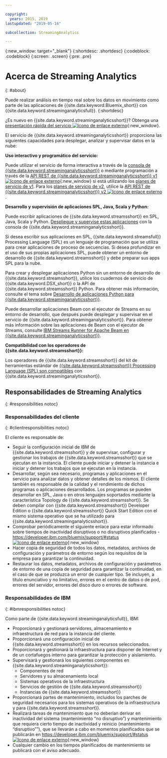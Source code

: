 ```yaml
---

copyright:
  years: 2015, 2019
lastupdated: "2019-05-16"

subcollection: StreamingAnalytics

---
```


<!-- Attribute definitions -->
{:new_window: target="_blank"}
{:shortdesc: .shortdesc}
{:codeblock: .codeblock}
{:screen: .screen}
{:pre: .pre}

# Acerca de Streaming Analytics
{: #about}

Puede realizar análisis en tiempo real sobre los datos en movimiento como parte de las aplicaciones de {{site.data.keyword.Bluemix_short}} con {{site.data.keyword.streaminganalyticsfull}}.
{:shortdesc}

¿Es nuevo en {{site.data.keyword.streaminganalyticsshort}}? Obtenga una [presentación rápida del servicio ![Icono de enlace externo](../../icons/launch-glyph.svg "Icono de enlace externo")](https://developer.ibm.com/streamsdev/docs/streaming-analytics-now-available-bluemix-2/){:new_window}.

El servicio de {{site.data.keyword.streaminganalyticsshort}} proporciona las siguientes capacidades para desplegar, analizar y supervisar datos en la nube:

**Uso interactivo y programático del servicio:**

Puede utilizar el servicio de forma interactiva a través de la [consola de {{site.data.keyword.streaminganalyticsshort}}](/docs/services/StreamingAnalytics?topic=StreamingAnalytics-console#console) o mediante programación a través de la [API REST de {{site.data.keyword.streaminganalyticsshort}} v1 ![Icono de enlace externo](../../icons/launch-glyph.svg "Icono de enlace externo")](https://{DomainName}/apidocs/streaming-analytics-v1){:new_window} si está utilizando los [planes de servicio de v1](/docs/services/StreamingAnalytics?topic=StreamingAnalytics-service_plans#service_plans). Para los [planes de servicio de v2](/docs/services/StreamingAnalytics?topic=StreamingAnalytics-service_plans#service_plans), utilice la [API REST de {{site.data.keyword.streaminganalyticsshort}} v2 ![Icono de enlace externo](../../icons/launch-glyph.svg "Icono de enlace externo")](https://{DomainName}/apidocs/streaming-analytics-v2).

**Desarrollo y supervisión de aplicaciones SPL, Java, Scala y Python:**

Puede escribir aplicaciones de {{site.data.keyword.streamsshort}} en SPL, Java, Scala y Python. [Despliegue y supervise estas aplicaciones](/docs/services/StreamingAnalytics?topic=StreamingAnalytics-t_deploytocloud) con la consola de {{site.data.keyword.streaminganalyticsshort}}.

Si desea escribir sus aplicaciones en SPL, {{site.data.keyword.streamsfull}} Processing Language (SPL) es un lenguaje de programación que se utiliza para crear aplicaciones de proceso de secuencias. Si desea profundizar en el uso de sus propias aplicaciones SPL, puede obtener un entorno de desarrollo de {{site.data.keyword.streamsshort}} y debe preparar sus apps SPL para la nube.

Para crear y desplegar aplicaciones Python sin un entorno de desarrollo de {{site.data.keyword.streamsshort}}, utilice los cuadernos de servicio de {{site.data.keyword.DSX_short}} o la API de {{site.data.keyword.streamsshort}} Python. Para obtener más información, consulte el tema sobre [Desarrollo de aplicaciones Python para {{site.data.keyword.streaminganalyticsshort}}](/docs/services/StreamingAnalytics?topic=StreamingAnalytics-t_develop_apps_python).

Puede desarrollar aplicaciones Beam con el ejecutor de Streams en su entorno de desarrollo, que después puede desplegar y supervisar en el servicio de {{site.data.keyword.streaminganalyticsshort}}. Para obtener más información sobre las aplicaciones de Beam con el ejecutor de Streams, consulte [IBM Streams Runner for Apache Beam en {{site.data.keyword.streaminganalyticsshort}}](/docs/services/StreamingAnalytics?topic=StreamingAnalytics-gs_beamrunner).


**Compatibilidad con los operadores de {{site.data.keyword.streamsshort}}:**

Los operadores de {{site.data.keyword.streamsshort}} del kit de herramientas estándar de [{{site.data.keyword.streamsshort}} Processing Language (SPL) son compatibles](/docs/services/StreamingAnalytics?topic=StreamingAnalytics-compatible_toolkits) con {{site.data.keyword.streaminganalyticsshort}}.

## Responsabilidades de Streaming Analytics
{: #responsibilities notoc}

### Responsabilidades del cliente
{: #clientresponsibilities notoc}

El cliente es responsable de:

* Seguir la configuración inicial de IBM de {{site.data.keyword.streamsshort}} y de supervisar, configurar y gestionar los trabajos de {{site.data.keyword.streamsshort}} que se ejecutan en la instancia. El cliente puede iniciar y detener la instancia e iniciar y detener los trabajos que se ejecutan en la instancia.
* Desarrollar, según sea necesario, programas y aplicaciones en el servicio para analizar datos y obtener detalles de los mismos. El cliente también es responsable de la calidad y el rendimiento de dichos programas o aplicaciones desarrollados. Los programas se pueden desarrollar en SPL, Java o en otros lenguajes soportados mediante la característica Topology de {{site.data.keyword.streamsshort}}. Se deben compilar con {{site.data.keyword.streamsshort}} Developer Edition o {{site.data.keyword.streamsshort}} Quick Start Edition con el mismo sistema operativo que se ha utilizado para {{site.data.keyword.streaminganalyticsshort}}.
* Comprobar periódicamente el siguiente enlace para estar informado sobre tiempos de inactividad disruptivos o no disruptivos planificados - [https://developer.ibm.com/bluemix/support/#status ![Icono de enlace externo](../../icons/launch-glyph.svg "Icono de enlace externo")](https://developer.ibm.com/bluemix/support/#status){:new_window}  
* Hacer copia de seguridad de todos los datos, metadatos, archivos de configuración y parámetros de entorno según los requisitos de la empresa para garantizar la continuidad.
* Restaurar los datos, metadatos, archivos de configuración y parámetros de entorno de una copia de seguridad para garantizar la continuidad, en el caso de que se produzca un error de cualquier tipo. Se incluyen, a título enunciativo y no limitativo, errores en el centro de datos o de pod, errores del servidor, errores del disco duro o errores de software.

### Responsabilidades de IBM
{: #ibmresponsibilities notoc}

Como parte de {{site.data.keyword.streaminganalyticsfull}}, IBM:

* Proporcionará y gestionará servidores, almacenamiento e infraestructura de red para la instancia del cliente.
* Proporcionará una configuración inicial de {{site.data.keyword.streamsshort}} en los recursos seleccionados.
* Proporcionará y gestionará la infraestructura para disponer de Internet y de un cortafuegos interno para garantizar la protección y aislamiento.
* Supervisará y gestionará los siguientes componentes en {{site.data.keyword.streaminganalyticsshort}}:
	* Componentes de red
	* Servidores y su almacenamiento local
	* Sistemas operativos de la infraestructura
	* Servicios de gestión de {{site.data.keyword.streamsshort}}
	* Instancias de {{site.data.keyword.streamsshort}}
* Proporcionará partes de mantenimiento, incluidos los parches de seguridad necesarios para los sistemas operativos de la infraestructura y para {{site.data.keyword.streamsshort}}.
* Realizará tareas de mantenimiento que no deberían derivar en inactividad del sistema (mantenimiento “no disruptivo”) y mantenimiento que requiera cierto tiempo de inactividad y reinicio (mantenimiento “disruptivo””), que se llevarán a cabo en momentos planificados que se publicarán en [https://developer.ibm.com/bluemix/support/#status ![Icono de enlace externo](../../icons/launch-glyph.svg "Icono de enlace externo")](https://developer.ibm.com/bluemix/support/#status){:new_window}
* Cualquier cambio en los tiempos planificados de mantenimiento se publicará con el aviso adecuado.
